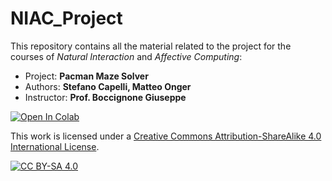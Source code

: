 # NIAC_Project

This repository contains all the material related to the project for the courses of <i>Natural Interaction</i> and <i>Affective Computing</i>:
<ul>
  <li>Project: <b>Pacman Maze Solver</b>
  <li>Authors: <b>Stefano Capelli, Matteo Onger</b>
  <li>Instructor: <b>Prof. Boccignone Giuseppe</b>
</ul>

[![Open In Colab](https://colab.research.google.com/assets/colab-badge.svg)](https://colab.research.google.com/github/MatteoOnger/NIAC_Project/blob/main/NIAC_PMS.ipynb)

This work is licensed under a
[Creative Commons Attribution-ShareAlike 4.0 International License][cc-by-sa].

[![CC BY-SA 4.0][cc-by-sa-image]][cc-by-sa]

[cc-by-sa]: http://creativecommons.org/licenses/by-sa/4.0/
[cc-by-sa-image]: https://licensebuttons.net/l/by-sa/4.0/88x31.png
[cc-by-sa-shield]: https://img.shields.io/badge/License-CC%20BY--SA%204.0-lightgrey.svg
